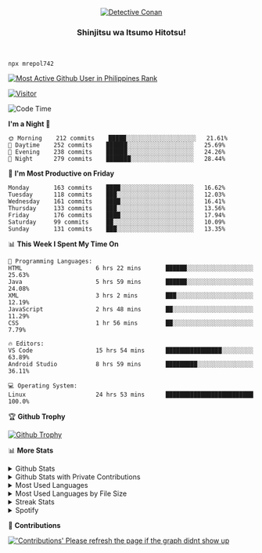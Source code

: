 <p align="center">
<a href="https://mrepol742.github.io">
  <img alt="Detective Conan" src="https://mrepol742-gif-randomizer.vercel.app/api" /> 
  </a> 
  <h3 align="center">Shinjitsu wa Itsumo Hitotsu!</h3>
</p>
<br>

~~~
npx mrepol742
~~~
 
[![Most Active Github User in Philippines Rank](https://enibdhv97zm33sz.m.pipedream.net)](https://mrepol742.github.io)

[![Visitor](https://visitor-badge.glitch.me/badge?page_id=mrepol742)](https:/mrepol742.github.io)

[comment]: <> (This is a automated generated Data from github action workflow)
[comment]: <> (START OF GENERATED DATA)

<!--START_SECTION:waka-->
![Code Time](http://img.shields.io/badge/Code%20Time-421%20hrs%205%20mins-blue)

**I'm a Night 🦉** 

```text
🌞 Morning    212 commits    █████░░░░░░░░░░░░░░░░░░░░   21.61% 
🌆 Daytime    252 commits    ██████░░░░░░░░░░░░░░░░░░░   25.69% 
🌃 Evening    238 commits    ██████░░░░░░░░░░░░░░░░░░░   24.26% 
🌙 Night      279 commits    ███████░░░░░░░░░░░░░░░░░░   28.44%

```
📅 **I'm Most Productive on Friday** 

```text
Monday       163 commits    ████░░░░░░░░░░░░░░░░░░░░░   16.62% 
Tuesday      118 commits    ███░░░░░░░░░░░░░░░░░░░░░░   12.03% 
Wednesday    161 commits    ████░░░░░░░░░░░░░░░░░░░░░   16.41% 
Thursday     133 commits    ███░░░░░░░░░░░░░░░░░░░░░░   13.56% 
Friday       176 commits    ████░░░░░░░░░░░░░░░░░░░░░   17.94% 
Saturday     99 commits     ██░░░░░░░░░░░░░░░░░░░░░░░   10.09% 
Sunday       131 commits    ███░░░░░░░░░░░░░░░░░░░░░░   13.35%

```


📊 **This Week I Spent My Time On** 

```text
💬 Programming Languages: 
HTML                     6 hrs 22 mins       ██████░░░░░░░░░░░░░░░░░░░   25.63% 
Java                     5 hrs 59 mins       ██████░░░░░░░░░░░░░░░░░░░   24.08% 
XML                      3 hrs 2 mins        ███░░░░░░░░░░░░░░░░░░░░░░   12.19% 
JavaScript               2 hrs 48 mins       ██░░░░░░░░░░░░░░░░░░░░░░░   11.29% 
CSS                      1 hr 56 mins        ██░░░░░░░░░░░░░░░░░░░░░░░   7.79%

🔥 Editors: 
VS Code                  15 hrs 54 mins      ████████████████░░░░░░░░░   63.89% 
Android Studio           8 hrs 59 mins       █████████░░░░░░░░░░░░░░░░   36.11%

💻 Operating System: 
Linux                    24 hrs 53 mins      █████████████████████████   100.0%

```


<!--END_SECTION:waka-->

[comment]: <> (END OF GENERATED DATA)

<p>

🏆 **Github Trophy**
  
<a href="https://mrepol742.github.io">
<img alt="Github Trophy" src="https://github-profile-trophy.vercel.app/?username=mrepol742&theme=gruvbox">
</a>
</p>

<p>

📊 **More Stats**
  
<details>
  <summary>Github Stats</summary>
  <br>
  <a href="https://mrepol742.github.io">
  <img alt="Github Stats" src="https://github-readme-stats.vercel.app/api?username=mrepol742&show_icons=true&count_private=true&theme=gruvbox">
</a>  
  
</details> 
  
  <details>
  <summary>Github Stats with Private Contributions</summary>
  <br>
 <a href="https://mrepol742.github.io">
<img alt="Github Stats with Private Contributions" src="https://mrepol742.github.io/github-stats/generated/overview.svg">
</a>
</details>
  
<details>
  <summary>Most Used Languages</summary>
  <br>
 <a href="https://mrepol742.github.io">
<img alt="Most Used Languages" src="https://github-readme-stats.vercel.app/api/top-langs/?username=mrepol742&layout=compact&include_all_commits=true&&count_private=true&langs_count=20&theme=gruvbox">
</a>
</details>

 <details>
  <summary>Most Used Languages by File Size</summary>
  <br>
 <a href="https://mrepol742.github.io">
<img alt="Most Used Languages by File Size" src="https://mrepol742.github.io/github-stats/generated/languages.svg">
</a>
</details>

<details>
  <summary>Streak Stats</summary>
  <br>
<a href="https://mrepol742.github.io">
<img alt="'Streak Stats' Please refresh the page if the stats didnt show up" src="https://mrepol742-streak-stats.herokuapp.com/?user=mrepol742&theme=gruvbox">
</a>
</p>
</details>
<details>
  <summary>Spotify</summary>
  <br>
<a href="https://mrepol742.github.io">
<img alt="Spotify" src="https://spotify-recently-played-readme.vercel.app/api?user=7xx9e7hwq1qyown0m4ut78pcz&count=10&unique=true">
</a>
</p>
</details>


📜 **Contributions**
  
<a href="https://mrepol742.github.io">
<img alt="'Contributions' Please refresh the page if the graph didnt show up" src="https://mrepol742-activity-graph.herokuapp.com/graph?username=mrepol742&theme=github&hide_border=true">
</a>
</p>
